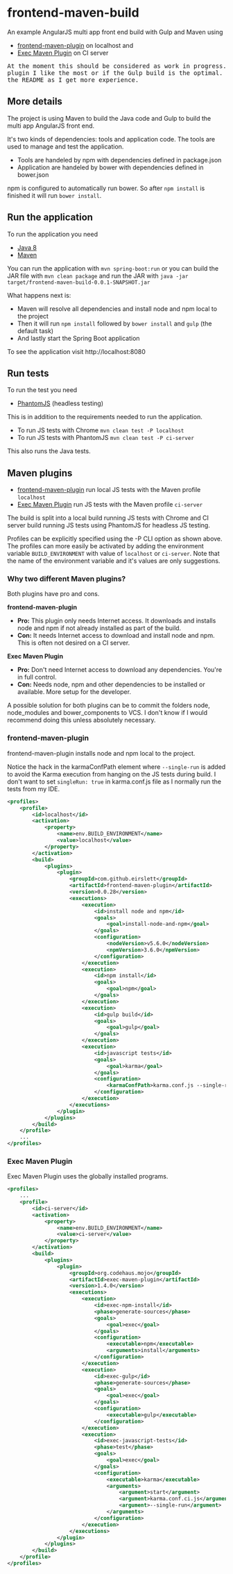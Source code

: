 # frontend-maven-build
An example AngularJS multi app front end build with Gulp and Maven using
* [frontend-maven-plugin](https://github.com/eirslett/frontend-maven-plugin) on localhost and
* [Exec Maven Plugin](http://www.mojohaus.org/exec-maven-plugin/) on CI server

<pre>
At the moment this should be considered as work in progress. I have not yet settled on which
plugin I like the most or if the Gulp build is the optimal. I plan to update the project and
the README as I get more experience.
</pre>

## More details
The project is using Maven to build the Java code and Gulp to build the multi app AngularJS front end.

It's two kinds of dependencies: tools and application code. The tools are used to manage and test the application.
* Tools are handeled by npm with dependencies defined in package.json
* Application are handeled by bower with dependencies defined in bower.json

npm is configured to automatically run bower. So after `npm install` is finished it will run `bower install`.

## Run the application
To run the application you need
* [Java 8](http://www.oracle.com/technetwork/java/javase/downloads/index.html)
* [Maven](http://maven.apache.org/)

You can run the application with `mvn spring-boot:run` or you can build the JAR file with
`mvn clean package` and run the JAR with `java -jar target/frontend-maven-build-0.0.1-SNAPSHOT.jar`

What happens next is:
* Maven will resolve all dependencies and install node and npm local to the project
* Then it will run `npm install` followed by `bower install` and `gulp` (the default task)
* And lastly start the Spring Boot application

To see the application visit http://localhost:8080

## Run tests
To run the test you need
* [PhantomJS](http://phantomjs.org/) (headless testing)

This is in addition to the requirements needed to run the application.

* To run JS tests with Chrome `mvn clean test -P localhost`
* To run JS tests with PhantomJS `mvn clean test -P ci-server`

This also runs the Java tests.

## Maven plugins
* [frontend-maven-plugin](https://github.com/eirslett/frontend-maven-plugin) run local JS tests with the Maven profile `localhost`
* [Exec Maven Plugin](http://www.mojohaus.org/exec-maven-plugin/) run JS tests with the Maven profile `ci-server`

The build is split into a local build running JS tests with Chrome and CI server build running JS tests
using PhantomJS for headless JS testing.

Profiles can be explicitly specified using the -P CLI option as shown above. The profiles can more easily
be activated by adding the environment variable `BUILD_ENVIRONMENT` with value of `localhost` or `ci-server`.
Note that the name of the environment variable and it's values are only suggestions.

### Why two different Maven plugins?
Both plugins have pro and cons.

__frontend-maven-plugin__
* __Pro:__ This plugin only needs Internet access. It downloads and installs node and npm if not already installed as part of the build.
* __Con:__ It needs Internet access to download and install node and npm. This is often not desired on a CI server.

__Exec Maven Plugin__
* __Pro:__ Don't need Internet access to download any dependencies. You're in full control.
* __Con:__ Needs node, npm and other dependencies to be installed or available. More setup for the developer.

A possible solution for both plugins can be to commit the folders node, node_modules and bower_components to VCS.
I don't know if I would recommend doing this unless absolutely necessary.

### frontend-maven-plugin
frontend-maven-plugin installs node and npm local to the project.

Notice the hack in the karmaConfPath element where `--single-run` is added to avoid the Karma execution
from hanging on the JS tests during build. I don't want to set `singleRun: true` in karma.conf.js file
as I normally run the tests from my IDE.

```xml
<profiles>
    <profile>
        <id>localhost</id>
        <activation>
            <property>
                <name>env.BUILD_ENVIRONMENT</name>
                <value>localhost</value>
            </property>
        </activation>
        <build>
            <plugins>
                <plugin>
                    <groupId>com.github.eirslett</groupId>
                    <artifactId>frontend-maven-plugin</artifactId>
                    <version>0.0.28</version>
                    <executions>
                        <execution>
                            <id>install node and npm</id>
                            <goals>
                                <goal>install-node-and-npm</goal>
                            </goals>
                            <configuration>
                                <nodeVersion>v5.6.0</nodeVersion>
                                <npmVersion>3.6.0</npmVersion>
                            </configuration>
                        </execution>
                        <execution>
                            <id>npm install</id>
                            <goals>
                                <goal>npm</goal>
                            </goals>
                        </execution>
                        <execution>
                            <id>gulp build</id>
                            <goals>
                                <goal>gulp</goal>
                            </goals>
                        </execution>
                        <execution>
                            <id>javascript tests</id>
                            <goals>
                                <goal>karma</goal>
                            </goals>
                            <configuration>
                                <karmaConfPath>karma.conf.js --single-run</karmaConfPath>
                            </configuration>
                        </execution>
                    </executions>
                </plugin>
            </plugins>
        </build>
    </profile>
    ...
</profiles>
```

### Exec Maven Plugin
Exec Maven Plugin uses the globally installed programs.

```xml
<profiles>
    ...
    <profile>
        <id>ci-server</id>
        <activation>
            <property>
                <name>env.BUILD_ENVIRONMENT</name>
                <value>ci-server</value>
            </property>
        </activation>
        <build>
            <plugins>
                <plugin>
                    <groupId>org.codehaus.mojo</groupId>
                    <artifactId>exec-maven-plugin</artifactId>
                    <version>1.4.0</version>
                    <executions>
                        <execution>
                            <id>exec-npm-install</id>
                            <phase>generate-sources</phase>
                            <goals>
                                <goal>exec</goal>
                            </goals>
                            <configuration>
                                <executable>npm</executable>
                                <arguments>install</arguments>
                            </configuration>
                        </execution>
                        <execution>
                            <id>exec-gulp</id>
                            <phase>generate-sources</phase>
                            <goals>
                                <goal>exec</goal>
                            </goals>
                            <configuration>
                                <executable>gulp</executable>
                            </configuration>
                        </execution>
                        <execution>
                            <id>exec-javascript-tests</id>
                            <phase>test</phase>
                            <goals>
                                <goal>exec</goal>
                            </goals>
                            <configuration>
                                <executable>karma</executable>
                                <arguments>
                                    <argument>start</argument>
                                    <argument>karma.conf.ci.js</argument>
                                    <argument>--single-run</argument>
                                </arguments>
                            </configuration>
                        </execution>
                    </executions>
                </plugin>
            </plugins>
        </build>
    </profile>
</profiles>
```